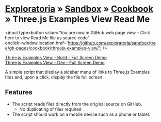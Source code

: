 [Exploratoria]( http://exploratoria.github.io ) &raquo; [Sandbox]( http://exploratoria.github.io/sandbox/ ) &raquo; [Cookbook]( http://exploratoria.github.io/sandbox/cookbook/ ) &raquo;
Three.js Examples View Read Me
===

<span style=display:none; >[You are now in GitHub source code view - click here to view Read Me file as a web page]( http://exploratoria.github.io/sandbox/cookbook/threejs-examples-view/index.html "View file as a web page." ) </span>
<input type=button value='You are now in GitHub web page view - Click here to view Read Me file as source code' onclick=window.location.href='https://github.com/exploratoria/sandbox/tree/gh-pages/cookbook/threejs-examples-view/'; />


[Three.js Examples View - Build - Full Screen Demo]( http://exploratoria.github.io/sandbox/cookbook/threejs-examples-view/build/index.html )  
[Three.js Examples View - Dev - Full Screen Demo]( http://exploratoria.github.io/sandbox/cookbook/threejs-examples-view/dev/index.html )  

A simple script that display a sidebar menu of links to Three.js Examples files and, upon a click, display the file full screen

## Features

* The script reads files directly from the original source on GitHub.
	* No duplicating of files required
* The script should work on a mobile device such as a phone or tablet.
 
